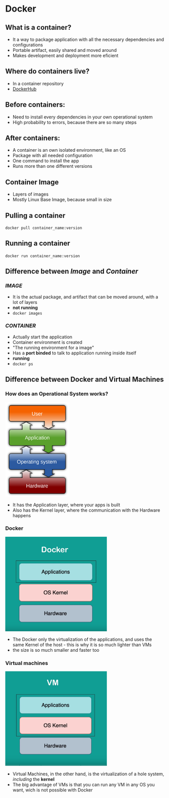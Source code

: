 # Docker
## What is a container?
- It a way to package application with all the necessary dependencies and configurations
- Portable artifact, easily shared and moved around
- Makes development and deployment more eficient
## Where do containers live?
- In a container repository
- <a href="https://hub.docker.com" target="_blank">DockerHub</a>
## Before containers:
- Need to install every dependencies in your own operational system
- High probability to errors, because there are so many steps
## After containers:
- A container is an own isolated environment, like an OS
- Package with all needed configuration
- One command to install the app
- Runs more than one different versions
## Container Image
- Layers of images
- Mostly Linux Base Image, because small in size
## Pulling a container
<code>docker pull container_name:version</code>

## Running a container
<code>docker run container_name:version</code>

## Difference between <i>Image</i> and <i>Container</i>
### <i>IMAGE</i>
- It is the actual package, and artifact that can be moved around, with a lot of layers
- <b>not running</b>
- <code>docker images</code>
### <i>CONTAINER</i>
- Actually start the application
- Container environment is created
- "The running environment for a image"
- Has a <b>port binded</b> to talk to application running inside itself
- <b>running</b>
- <code>docker ps</code>

## Difference between Docker and Virtual Machines
### How does an Operational System works?
<img src="./assets/os-diagram.png" style="height: 300px;"/> <br/>
- It has the Application layer, where your apps is built
- Also has the Kernel layer, where the communication with the Hardware happens
  
### Docker
<img src="./assets/docker-diagram.png" style="height: 300px;"/> <br/>
- The Docker only the virtualization of the applications, and uses the same Kernel of the host - this is why it is so much lighter than VMs
- the size is so much smaller and faster too

### Virtual machines
<img src="./assets/vm-diagram.png" style="height: 300px;"/> <br/>
- Virtual Machines, in the other hand, is the virtualization of a hole system, <i>including</i> the <b>kernel</b>
- The big advantage of VMs is that you can run any VM in any OS you want, wich is not possible with Docker
